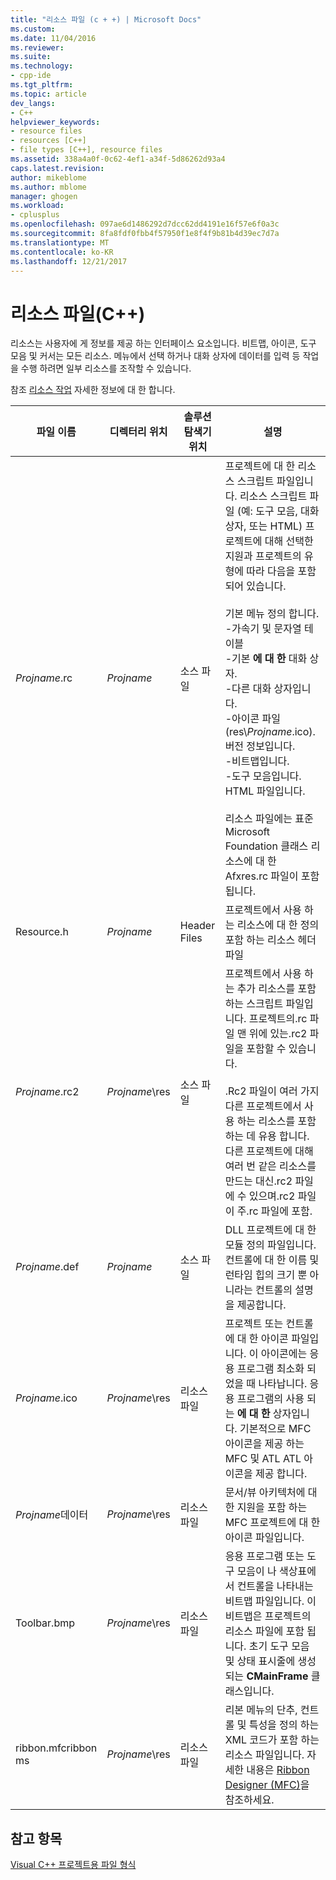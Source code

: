 ```yaml
---
title: "리소스 파일 (c + +) | Microsoft Docs"
ms.custom: 
ms.date: 11/04/2016
ms.reviewer: 
ms.suite: 
ms.technology:
- cpp-ide
ms.tgt_pltfrm: 
ms.topic: article
dev_langs:
- C++
helpviewer_keywords:
- resource files
- resources [C++]
- file types [C++], resource files
ms.assetid: 338a4a0f-0c62-4ef1-a34f-5d86262d93a4
caps.latest.revision: 
author: mikeblome
ms.author: mblome
manager: ghogen
ms.workload:
- cplusplus
ms.openlocfilehash: 097ae6d1486292d7dcc62dd4191e16f57e6f0a3c
ms.sourcegitcommit: 8fa8fdf0fbb4f57950f1e8f4f9b81b4d39ec7d7a
ms.translationtype: MT
ms.contentlocale: ko-KR
ms.lasthandoff: 12/21/2017
---
```

# <a name="resource-files-c"></a>리소스 파일(C++)
리소스는 사용자에 게 정보를 제공 하는 인터페이스 요소입니다. 비트맵, 아이콘, 도구 모음 및 커서는 모든 리소스. 메뉴에서 선택 하거나 대화 상자에 데이터를 입력 등 작업을 수행 하려면 일부 리소스를 조작할 수 있습니다.  
  
 참조 [리소스 작업](../windows/working-with-resource-files.md) 자세한 정보에 대 한 합니다.  
  
|파일 이름|디렉터리 위치|솔루션 탐색기 위치|설명|  
|---------------|------------------------|--------------------------------|-----------------|  
|*Projname*.rc|*Projname*|소스 파일|프로젝트에 대 한 리소스 스크립트 파일입니다. 리소스 스크립트 파일 (예: 도구 모음, 대화 상자, 또는 HTML) 프로젝트에 대해 선택한 지원과 프로젝트의 유형에 따라 다음을 포함 되어 있습니다.<br /><br /> 기본 메뉴 정의 합니다.<br />-가속기 및 문자열 테이블<br />-기본 **에 대 한** 대화 상자.<br />-다른 대화 상자입니다.<br />-아이콘 파일 (res\\*Projname*.ico).<br />버전 정보입니다.<br />-비트맵입니다.<br />-도구 모음입니다.<br />HTML 파일입니다.<br /><br /> 리소스 파일에는 표준 Microsoft Foundation 클래스 리소스에 대 한 Afxres.rc 파일이 포함 됩니다.|  
|Resource.h|*Projname*|Header Files|프로젝트에서 사용 하는 리소스에 대 한 정의 포함 하는 리소스 헤더 파일|  
|*Projname*.rc2|*Projname*\res|소스 파일|프로젝트에서 사용 하는 추가 리소스를 포함 하는 스크립트 파일입니다. 프로젝트의.rc 파일 맨 위에 있는.rc2 파일을 포함할 수 있습니다.<br /><br /> .Rc2 파일이 여러 가지 다른 프로젝트에서 사용 하는 리소스를 포함 하는 데 유용 합니다. 다른 프로젝트에 대해 여러 번 같은 리소스를 만드는 대신.rc2 파일에 수 있으며.rc2 파일이 주.rc 파일에 포함.|  
|*Projname*.def|*Projname*|소스 파일|DLL 프로젝트에 대 한 모듈 정의 파일입니다. 컨트롤에 대 한 이름 및 런타임 힙의 크기 뿐 아니라는 컨트롤의 설명을 제공합니다.|  
|*Projname*.ico|*Projname*\res|리소스 파일|프로젝트 또는 컨트롤에 대 한 아이콘 파일입니다. 이 아이콘에는 응용 프로그램 최소화 되었을 때 나타납니다. 응용 프로그램의 사용 되는 **에 대 한** 상자입니다. 기본적으로 MFC 아이콘을 제공 하는 MFC 및 ATL ATL 아이콘을 제공 합니다.|  
|*Projname*데이터|*Projname*\res|리소스 파일|문서/뷰 아키텍처에 대 한 지원을 포함 하는 MFC 프로젝트에 대 한 아이콘 파일입니다.|  
|Toolbar.bmp|*Projname*\res|리소스 파일|응용 프로그램 또는 도구 모음이 나 색상표에서 컨트롤을 나타내는 비트맵 파일입니다. 이 비트맵은 프로젝트의 리소스 파일에 포함 됩니다. 초기 도구 모음 및 상태 표시줄에 생성 되는 **CMainFrame** 클래스입니다.|  
|ribbon.mfcribbon ms|*Projname*\res|리소스 파일|리본 메뉴의 단추, 컨트롤 및 특성을 정의 하는 XML 코드가 포함 하는 리소스 파일입니다. 자세한 내용은 [Ribbon Designer (MFC)](../mfc/ribbon-designer-mfc.md)을 참조하세요.|  
  
## <a name="see-also"></a>참고 항목  
 [Visual C++ 프로젝트용 파일 형식](../ide/file-types-created-for-visual-cpp-projects.md)